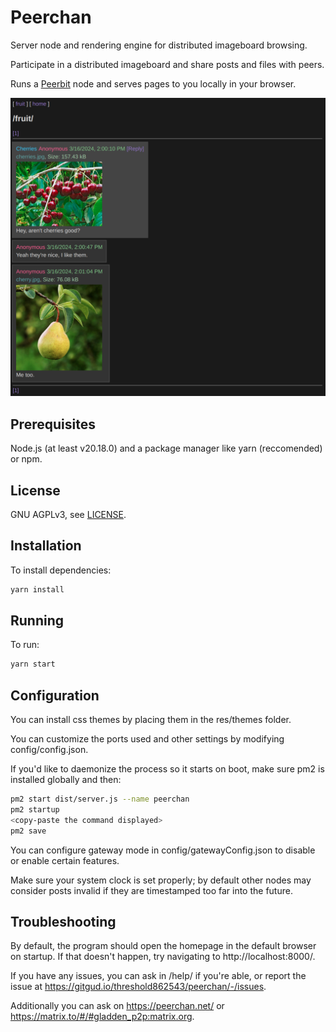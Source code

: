 # Peerchan
Server node and rendering engine for distributed imageboard browsing.

Participate in a distributed imageboard and share posts and files with peers.

Runs a [Peerbit](https://github.com/dao-xyz/peerbit) node and serves pages to you locally in your browser.

![Screenshot](screenshots/screenshot01.png)

## Prerequisites
Node.js (at least v20.18.0) and a package manager like yarn (reccomended) or npm.

## License
GNU AGPLv3, see [LICENSE](LICENSE).

## Installation
To install dependencies:

```bash
yarn install
```

## Running
To run:

```bash
yarn start
 ```

## Configuration
You can install css themes by placing them in the res/themes folder.

You can customize the ports used and other settings by modifying config/config.json.

If you'd like to daemonize the process so it starts on boot, make sure pm2 is installed globally and then:

```bash
pm2 start dist/server.js --name peerchan
pm2 startup
<copy-paste the command displayed>
pm2 save
```

You can configure gateway mode in config/gatewayConfig.json to disable or enable certain features.

Make sure your system clock is set properly; by default other nodes may consider posts invalid if they are timestamped too far into the future.

## Troubleshooting
By default, the program should open the homepage in the default browser on startup. If that doesn't happen, try navigating to http://localhost:8000/.

If you have any issues, you can ask in /help/ if you're able, or report the issue at https://gitgud.io/threshold862543/peerchan/-/issues.

Additionally you can ask on https://peerchan.net/ or https://matrix.to/#/#gladden_p2p:matrix.org.

